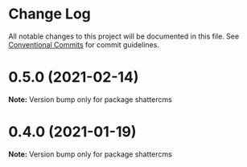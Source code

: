 # Change Log

All notable changes to this project will be documented in this file.
See [Conventional Commits](https://conventionalcommits.org) for commit guidelines.

# 0.5.0 (2021-02-14)

**Note:** Version bump only for package shattercms





# 0.4.0 (2021-01-19)

**Note:** Version bump only for package shattercms
